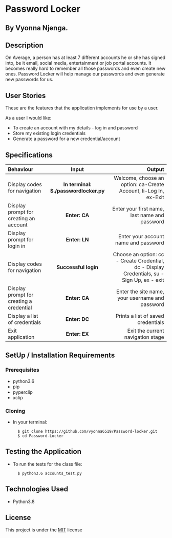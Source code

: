 # Password Locker

## By Vyonna Njenga.

## Description
On Average, a person has at least 7 different accounts he or she has signed into, be it email, social media, entertainment or job portal accounts.
It becomes really hard to remember all those passwords and even create new ones.
Password Locker will help manage our passwords and even generate new passwords for us.

## User Stories
These are the features that the application implements for use by a user.

As a user I would like:
* To create an account with my details - log in and password
* Store my existing login credentials
* Generate a password for a new credential/account

## Specifications
| Behaviour | Input | Output |
| :---------------- | :---------------: | ------------------: |
| Display codes for navigation | **In terminal: $./passwordlocker.py** | Welcome, choose an option: ca-Create Account, li-Log In, ex-Exit |
| Display prompt for creating an account | **Enter: CA** | Enter your first name, last name and password |
| Display prompt for login in | **Enter: LN** | Enter your account name and password |
| Display codes for navigation | **Successful login** | Choose an option: cc - Create Credential, dc - Display Credentials, su - Sign Up, ex - exit |
| Display prompt for creating a credential | **Enter: CA** | Enter the site name, your username and password |
| Display a list of credentials | **Enter: DC** | Prints a list of saved credentials |
| Exit application | **Enter: EX** | Exit the current navigation stage |

## SetUp / Installation Requirements
### Prerequisites
* python3.6
* pip
* pyperclip
* xclip

### Cloning
* In your terminal:
        
        $ git clone https://github.com/vyonna6519/Password-locker.git
        $ cd Password-Locker
        
## Testing the Application
* To run the tests for the class file:

        $ python3.6 accounts_test.py
        
## Technologies Used
* Python3.8

## License
This project is under the  [MIT](LICENSE.md) license
